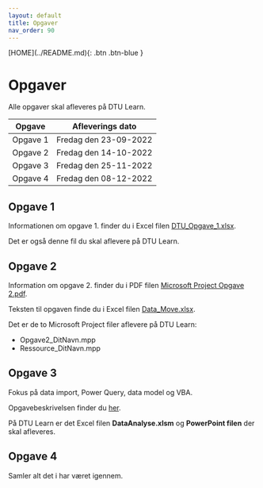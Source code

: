 ```yaml
---
layout: default
title: Opgaver
nav_order: 90
---
```

<span class="fs-1">
[HOME](../README.md){: .btn .btn-blue }
</span>

# Opgaver
Alle opgaver skal afleveres på DTU Learn.

| Opgave   | Afleverings dato      |
|----------|-----------------------|
| Opgave 1 | Fredag den 23-09-2022 |
| Opgave 2 | Fredag den 14-10-2022 |
| Opgave 3 | Fredag den 25-11-2022 |
| Opgave 4 | Fredag den 08-12-2022 |

## Opgave 1
Informationen om opgave 1. finder du i Excel filen [DTU_Opgave_1.xlsx](..//filer/DTU_Opgave_1.xlsx).

Det er også denne fil du skal aflevere på DTU Learn.

## Opgave 2
Information om opgave 2. finder du i PDF filen [Microsoft Project Opgave 2.pdf](./opgave_2/Microsoft%20Project%20Opgave%202.pdf).

Teksten til opgaven finde du i Excel filen [Data_Move.xlsx](./opgave_2/Data_Move.xlsx).

Det er de to Microsoft Project filer aflevere på DTU Learn:

- Opgave2_DitNavn.mpp
- Ressource_DitNavn.mpp

## Opgave 3
Fokus på data import, Power Query, data model og VBA.

Opgavebeskrivelsen finder du [her](./opgave_3/Opgave%203.pdf).

På DTU Learn er det Excel filen **DataAnalyse.xlsm** og **PowerPoint filen** der skal afleveres.

## Opgave 4
Samler alt det i har været igennem.
